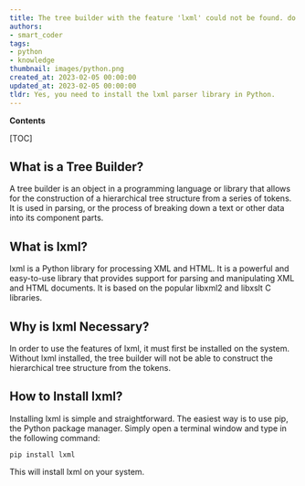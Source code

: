 ```yaml
---
title: The tree builder with the feature 'lxml' could not be found. do you need to install a parser library to use this feature?
authors:
- smart_coder
tags:
- python
- knowledge
thumbnail: images/python.png
created_at: 2023-02-05 00:00:00
updated_at: 2023-02-05 00:00:00
tldr: Yes, you need to install the lxml parser library in Python.
---
```


**Contents**

[TOC]

## What is a Tree Builder?
A tree builder is an object in a programming language or library that allows for the construction of a hierarchical tree structure from a series of tokens. It is used in parsing, or the process of breaking down a text or other data into its component parts.

## What is lxml?
lxml is a Python library for processing XML and HTML. It is a powerful and easy-to-use library that provides support for parsing and manipulating XML and HTML documents. It is based on the popular libxml2 and libxslt C libraries.

## Why is lxml Necessary?
In order to use the features of lxml, it must first be installed on the system. Without lxml installed, the tree builder will not be able to construct the hierarchical tree structure from the tokens.

## How to Install lxml?
Installing lxml is simple and straightforward. The easiest way is to use pip, the Python package manager. Simply open a terminal window and type in the following command: 

```pip install lxml``` 

This will install lxml on your system.

